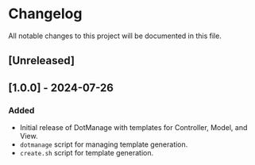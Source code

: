 # Changelog

All notable changes to this project will be documented in this file.

## [Unreleased]

## [1.0.0] - 2024-07-26
### Added
- Initial release of DotManage with templates for Controller, Model, and View.
- `dotmanage` script for managing template generation.
- `create.sh` script for template generation.
